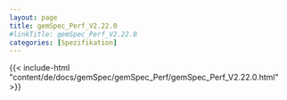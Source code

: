 ```yaml
---
layout: page
title: gemSpec_Perf_V2.22.0
#linkTitle: gemSpec_Perf_V2.22.0
categories: [Spezifikation]
---
```

{{< include-html "content/de/docs/gemSpec/gemSpec_Perf/gemSpec_Perf_V2.22.0.html" >}}